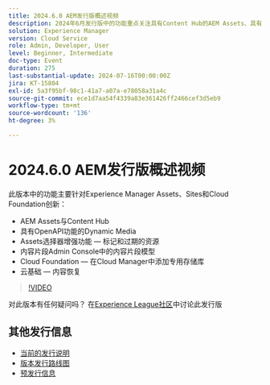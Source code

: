 ```yaml
---
title: 2024.6.0 AEM发行版概述视频
description: 2024年6月发行版中的功能重点关注具有Content Hub的AEM Assets、具有OpenAPI功能的Dynamic Media、Assets选择器增强功能 — 标记和过期的资源、内容片段Admin Console中的内容片段模型、Cloud Foundation — 在Cloud Manager中添加私有存储库，以及Cloud Foundation — 内容恢复。
solution: Experience Manager
version: Cloud Service
role: Admin, Developer, User
level: Beginner, Intermediate
doc-type: Event
duration: 275
last-substantial-update: 2024-07-16T00:00:00Z
jira: KT-15804
exl-id: 5a3f95bf-98c1-41a7-a07a-e78058a31a4c
source-git-commit: ece1d7aa54f4339a83e361426ff2466cef3d5eb9
workflow-type: tm+mt
source-wordcount: '136'
ht-degree: 3%

---
```


# 2024.6.0 AEM发行版概述视频

此版本中的功能主要针对Experience Manager Assets、Sites和Cloud Foundation创新：

* AEM Assets与Content Hub
* 具有OpenAPI功能的Dynamic Media
* Assets选择器增强功能 — 标记和过期的资源
* 内容片段Admin Console中的内容片段模型
* Cloud Foundation — 在Cloud Manager中添加专用存储库
* 云基础 — 内容恢复

>[!VIDEO](https://video.tv.adobe.com/v/3430779/?learn=on)


对此版本有任何疑问吗？  在[Experience League社区](https://adobe.ly/47dj9Wj)中讨论此发行版

## 其他发行信息

* [当前的发行说明](https://experienceleague.adobe.com/docs/experience-manager-cloud-service/content/release-notes/home.html?lang=zh-Hans)
* [版本发行路线图](https://experienceleague.adobe.com/docs/experience-manager-release-information/aem-release-updates/update-releases-roadmap.html?lang=zh-Hans)
* [预发行信息](https://experienceleague.adobe.com/docs/experience-manager-cloud-service/content/release-notes/prerelease.html)
